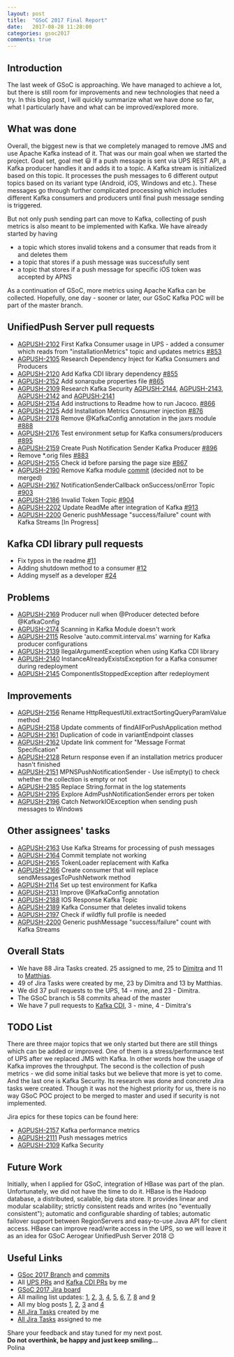 ```yaml
---
layout: post
title:  "GSoC 2017 Final Report"
date:   2017-08-28 11:28:00
categories: gsoc2017
comments: true
---
```


## Introduction
The last week of GSoC is approaching. We have managed to achieve a lot, but there is still room for improvements and new technologies that need a try. In this blog post, I will quickly summarize what we have done so far, what I particularly have and what can be improved/explored more.

## What was done
Overall, the biggest new is that we completely managed to remove JMS and use Apache Kafka instead of it. That was our main goal when we started the project. Goal set, goal met :smiley: If a push message is sent via UPS REST API, a Kafka producer handles it and adds it to a topic. A Kafka stream is initialized based on this topic. It processes the push messages to 6 different output topics based on its variant type (Android, iOS, Windows and etc.). These messages go through further complicated processing which includes different Kafka consumers and producers until final push message sending is triggered.

But not only push sending part can move to Kafka, collecting of push metrics is also meant to be implemented with Kafka. We have already started by having 
* a topic which stores invalid tokens and a consumer that reads from it and deletes them 
* a topic that stores if a push message was successfully sent
* a topic that stores if a push message for specific iOS token was accepted by APNS

As a continuation of GSoC, more metrics using Apache Kafka can be collected.
Hopefully, one day - sooner or later, our GSoC Kafka POC will be part of the master branch.

## UnifiedPush Server pull requests

* [AGPUSH-2102](https://issues.jboss.org/browse/AGPUSH-2102) First Kafka Consumer usage in UPS - added a consumer which reads from "installationMetrics" topic and updates metrics [#853](https://github.com/aerogear/aerogear-unifiedpush-server/pull/853)
* [AGPUSH-2105](https://issues.jboss.org/browse/AGPUSH-2105) Research Dependency Inject for Kafka Consumers and Producers 
* [AGPUSH-2120](https://issues.jboss.org/browse/AGPUSH-2120) Add Kafka CDI library dependency [#855](https://github.com/aerogear/aerogear-unifiedpush-server/pull/855) 
* [AGPUSH-2152](https://issues.jboss.org/browse/AGPUSH-2152) Add sonarqube properties file [#865](https://github.com/aerogear/aerogear-unifiedpush-server/pull/865) 
* [AGPUSH-2109](https://issues.jboss.org/browse/AGPUSH-2109) Research Kafka Security [AGPUSH-2144](https://issues.jboss.org/browse/AGPUSH-2144), [AGPUSH-2143](https://issues.jboss.org/browse/AGPUSH-2143), [AGPUSH-2142](https://issues.jboss.org/browse/AGPUSH-2142)
and [AGPUSH-2141](https://issues.jboss.org/browse/AGPUSH-2141)
* [AGPUSH-2154](https://issues.jboss.org/browse/AGPUSH-2154) Add instructions to Readme how to run Jacoco. [#866](https://github.com/aerogear/aerogear-unifiedpush-server/pull/866) 
* [AGPUSH-2125](https://issues.jboss.org/browse/AGPUSH-2125) Add Installation Metrics Consumer injection [#876](https://github.com/aerogear/aerogear-unifiedpush-server/pull/876) 
* [AGPUSH-2178](https://issues.jboss.org/browse/AGPUSH-2178) Remove @KafkaConfig annotation in the jaxrs module [#888](https://github.com/aerogear/aerogear-unifiedpush-server/pull/888) 
* [AGPUSH-2176](https://issues.jboss.org/browse/AGPUSH-2176) Test environment setup for Kafka consumers/producers [#895](https://github.com/aerogear/aerogear-unifiedpush-server/pull/895) 
* [AGPUSH-2159](https://issues.jboss.org/browse/AGPUSH-2159) Create Push Notification Sender Kafka Producer [#896](https://github.com/aerogear/aerogear-unifiedpush-server/pull/896) 
* Remove *.orig files [#883](https://github.com/aerogear/aerogear-unifiedpush-server/pull/883)
* [AGPUSH-2155](https://issues.jboss.org/browse/AGPUSH-2155) Check id before parsing the page size [#867](https://github.com/aerogear/aerogear-unifiedpush-server/pull/867) 
* [AGPUSH-2190](https://issues.jboss.org/browse/AGPUSH-2190) Remove Kafka module [commit](https://github.com/polinankoleva/aerogear-unifiedpush-server/commit/f1a18abf7bde7c0f9194a45e0978bdc2f2162b5d) (decided not to be merged)
* [AGPUSH-2167](https://issues.jboss.org/browse/AGPUSH-2167) NotificationSenderCallback onSuccess/onError Topic [#903](https://github.com/aerogear/aerogear-unifiedpush-server/pull/903) 
* [AGPUSH-2186](https://issues.jboss.org/browse/AGPUSH-2186) Invalid Token Topic [#904](https://github.com/aerogear/aerogear-unifiedpush-server/pull/904) 
* [AGPUSH-2202](https://issues.jboss.org/browse/AGPUSH-2202) Update ReadMe after integration of Kafka [#913](https://github.com/aerogear/aerogear-unifiedpush-server/pull/913)
* [AGPUSH-2200](https://issues.jboss.org/browse/AGPUSH-2200) Generic pushMessage "success/failure" count with Kafka Streams [In Progress]


## Kafka CDI library pull requests
* Fix typos in the readme [#11](https://github.com/matzew/kafka-cdi/pull/11)
* Adding shutdown method to a consumer [#12](https://github.com/matzew/kafka-cdi/pull/12)
* Adding myself as a developer [#24](https://github.com/matzew/kafka-cdi/pull/24)

## Problems 
* [AGPUSH-2169](https://issues.jboss.org/browse/AGPUSH-2169) Producer null when @Producer detected before @KafkaConfig 
* [AGPUSH-2174](https://issues.jboss.org/browse/AGPUSH-2174) Scanning in Kafka Module doesn't work 
* [AGPUSH-2115](https://issues.jboss.org/browse/AGPUSH-2115) Resolve 'auto.commit.interval.ms' warning for Kafka producer configurations 
* [AGPUSH-2139](https://issues.jboss.org/browse/AGPUSH-2139) llegalArgumentException when using Kafka CDI library 
* [AGPUSH-2140](https://issues.jboss.org/browse/AGPUSH-2140) InstanceAlreadyExistsException for a Kafka consumer during redeployment 
* [AGPUSH-2145](https://issues.jboss.org/browse/AGPUSH-2145) ComponentIsStoppedException after redeployment 

## Improvements 
* [AGPUSH-2156](https://issues.jboss.org/browse/AGPUSH-2156) Rename HttpRequestUtil.extractSortingQueryParamValue method 
* [AGPUSH-2158](https://issues.jboss.org/browse/AGPUSH-2158) Update comments of findAllForPushApplication method 
* [AGPUSH-2161](https://issues.jboss.org/browse/AGPUSH-2161) Duplication of code in variantEndpoint classes 
* [AGPUSH-2162](https://issues.jboss.org/browse/AGPUSH-2162) Update link comment for "Message Format Specification" 
* [AGPUSH-2128](https://issues.jboss.org/browse/AGPUSH-2128) Return response even if an installation metrics producer hasn't finished 
* [AGPUSH-2151](https://issues.jboss.org/browse/AGPUSH-2151) MPNSPushNotificationSender - Use isEmpty() to check whether the collection is empty or not
* [AGPUSH-2185](https://issues.jboss.org/browse/AGPUSH-2185) Replace String.format in the log statements
* [AGPUSH-2195](https://issues.jboss.org/browse/AGPUSH-2195) Explore AdmPushNotificationSender errors per token
* [AGPUSH-2196](https://issues.jboss.org/browse/AGPUSH-2196) Catch NetworkIOException when sending push messages to Windows

## Other assignees' tasks 

* [AGPUSH-2163](https://issues.jboss.org/browse/AGPUSH-2163) Use Kafka Streams for processing of push messages 
* [AGPUSH-2164](https://issues.jboss.org/browse/AGPUSH-2164) Commit template not working 
* [AGPUSH-2165](https://issues.jboss.org/browse/AGPUSH-2165) TokenLoader replacement with Kafka 
* [AGPUSH-2166](https://issues.jboss.org/browse/AGPUSH-2166) Create consumer that will replace sendMessagesToPushNetwork method 
* [AGPUSH-2114](https://issues.jboss.org/browse/AGPUSH-2114) Set up test environment for Kafka 
* [AGPUSH-2131](https://issues.jboss.org/browse/AGPUSH-2131) Improve @KafkaConfig annotation
* [AGPUSH-2188](https://issues.jboss.org/browse/AGPUSH-2188) IOS Response Kafka Topic
* [AGPUSH-2189](https://issues.jboss.org/browse/AGPUSH-2189) Kafka Consumer that deletes invalid tokens
* [AGPUSH-2197](https://issues.jboss.org/browse/AGPUSH-2197) Check if wildfly full profile is needed
* [AGPUSH-2200](https://issues.jboss.org/browse/AGPUSH-2200) Generic pushMessage "success/failure" count with Kafka Streams

## Overall Stats
* We have 88 Jira Tasks created. 25 assigned to me, 25 to [Dimitra](https://github.com/dimitraz) and 11 to [Matthias](https://github.com/matzew).
* 49 of Jira Tasks were created by me, 23 by Dimitra and 13 by Matthias. 
* We did 37 pull requests to the UPS, 14 - mine, and 23 - Dimitra. 
* The GSoC branch is 58 commits ahead of the master
* We have 7 pull requests to [Kafka CDI](https://github.com/matzew/kafka-cdi), 3 - mine, 4 - Dimitra's 

## TODO List

There are three major topics that we only started but there are still things which can be added or improved. One of them is a stress/performance test of UPS after we replaced JMS with Kafka. In other words how the usage of Kafka improves the throughput. The second is the collection of push metrics - we did some initial tasks but we believe that more is yet to come. And the last one is Kafka Security. Its research was done and concrete Jira tasks were created. Though it was not the highest priority for us, there is no way GSoC POC project to be merged to master and used if security is not implemented.

Jira epics for these topics can be found here:
* [AGPUSH-2157](https://issues.jboss.org/browse/AGPUSH-2157) Kafka performance metrics
* [AGPUSH-2111](https://issues.jboss.org/browse/AGPUSH-2111) Push messages metrics
* [AGPUSH-2109](https://issues.jboss.org/browse/AGPUSH-2109) Kafka Security

## Future Work
Initially, when I applied for GSoC, integration of HBase was part of the plan. Unfortunately, we did not have the time to do it. HBase is the Hadoop database, a distributed, scalable, big data
store. It provides linear and modular scalability; strictly consistent reads and writes (no "eventually
consistent"); automatic and configurable sharding of tables; automatic failover support between RegionServers and easy-to-use Java API for client access. HBase can improve read/write access in the UPS, so we will leave it as an idea for GSoC Aerogear UnifiedPush Server 2018 :wink:

## Useful Links
* [GSoc 2017 Branch](https://github.com/aerogear/aerogear-unifiedpush-server/tree/GSOC_2017_kafka) and [commits](https://github.com/aerogear/aerogear-unifiedpush-server/commits/GSOC_2017_kafka)
* All [UPS PRs](https://github.com/aerogear/aerogear-unifiedpush-server/pulls?utf8=%E2%9C%93&q=is%3Apr%20author%3Apolinankoleva%20) and [Kafka CDI PRs](https://github.com/matzew/kafka-cdi/pulls?utf8=%E2%9C%93&q=is%3Apr%20author%3Apolinankoleva%20) by me
* [GSoC 2017 Jira board](https://issues.jboss.org/browse/AGPUSH-2187?jql=labels%20%3D%20gsoc_2017)
* All mailing list updates: [1](http://lists.jboss.org/pipermail/aerogear-dev/2017-June/012887.html), [2](http://lists.jboss.org/pipermail/aerogear-dev/2017-June/012869.html), [3](http://lists.jboss.org/pipermail/aerogear-dev/2017-July/012894.html), [4](http://lists.jboss.org/pipermail/aerogear-dev/2017-July/012899.html), [5](http://lists.jboss.org/pipermail/aerogear-dev/2017-July/012904.html), [6](http://lists.jboss.org/pipermail/aerogear-dev/2017-July/012914.html), [7](http://lists.jboss.org/pipermail/aerogear-dev/2017-August/012934.html), [8](http://lists.jboss.org/pipermail/aerogear-dev/2017-August/012949.html) and [9](http://lists.jboss.org/pipermail/aerogear-dev/2017-August/012955.html)
* All my blog posts [1](https://polinankoleva.github.io/personal/2017/06/12/me-the-intro.html), [2](https://polinankoleva.github.io/education/2017/07/13/install-sonar-qube.html), [3](https://polinankoleva.github.io/gsoc2017/2017/07/16/GSOC-or-UPS.html) and [4](https://polinankoleva.github.io/gsoc2017/2017/07/17/SonarQube-And-UPS.html)
* [All Jira Tasks](https://issues.jboss.org/browse/AGPUSH-2197?jql=creator%20in%20(currentUser())%20AND%20labels%20%3D%20gsoc_2017) created by me
* [All Jira Tasks](https://issues.jboss.org/browse/AGPUSH-2194?jql=labels%20%3D%20gsoc_2017%20AND%20assignee%20in%20(currentUser())) assigned to me

Share your feedback and stay tuned for my next post. <br/>
**Do not overthink, be happy and just keep smiling...**
<br /> Polina
